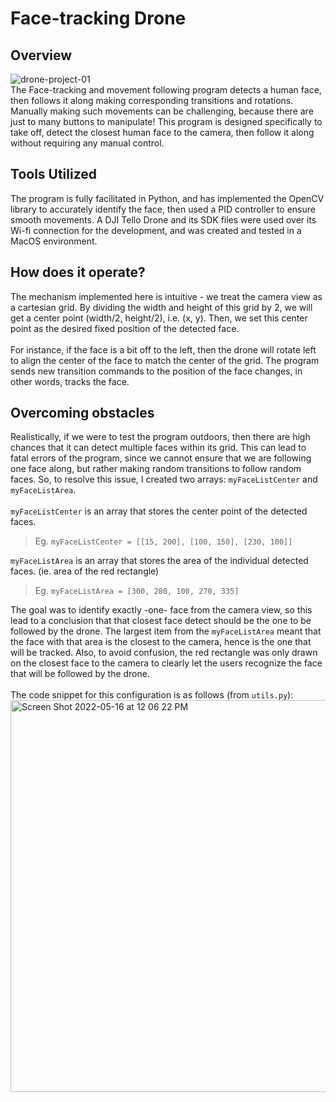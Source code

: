# Face-tracking Drone

## Overview
![drone-project-01](https://user-images.githubusercontent.com/55883282/168631360-93da1228-aef5-48d4-8404-b8f106daf534.png)
<br />
The Face-tracking and movement following program detects a human face, then follows it along making corresponding transitions and rotations. Manually making such movements can be challenging, because there are just to many buttons to manipulate! This program is designed specifically to take off, detect the closest human face to the camera, then follow it along without requiring any manual control. 

## Tools Utilized
The program is fully facilitated in Python, and has implemented the OpenCV library to accurately identify the face, then used a PID controller to ensure smooth movements. A DJI Tello Drone and its SDK files were used over its Wi-fi connection for the development, and was created and tested in a MacOS environment. 

## How does it operate?
The mechanism implemented here is intuitive - we treat the camera view as a cartesian grid. By dividing the width and height of this grid by 2, we will get a center point (width/2, height/2), i.e. (x, y). Then, we set this center point as the desired fixed position of the detected face. 
<br /><br />
For instance, if the face is a bit off to the left, then the drone will rotate left to align the center of the face to match the center of the grid. The program sends new transition commands to the position of the face changes, in other words, tracks the face.

## Overcoming obstacles
Realistically, if we were to test the program outdoors, then there are high chances that it can detect multiple faces within its grid. This can lead to fatal errors of the program, since we cannot ensure that we are following one face along, but rather making random transitions to follow random faces. So, to resolve this issue, I created two arrays: `myFaceListCenter` and `myFaceListArea`. 
<br /><br />
`myFaceListCenter` is an array that stores the center point of the detected faces.
> Eg. `myFaceListCenter = [[15, 200], [100, 150], [230, 100]]`

`myFaceListArea` is an array that stores the area of the individual detected faces. (ie. area of the red rectangle)
> Eg. `myFaceListArea = [300, 280, 100, 270, 335]`

The goal was to identify exactly -one- face from the camera view, so this lead to a conclusion that that closest face detect should be the one to be followed by the drone. The largest item from the `myFaceListArea` meant that the face with that area is the closest to the camera, hence is the one that will be tracked. Also, to avoid confusion, the red rectangle was only drawn on the closest face to the camera to clearly let the users recognize the face that will be followed by the drone. 
<br /><br />
The code snippet for this configuration is as follows (from `utils.py`):<br />
<img width="627" alt="Screen Shot 2022-05-16 at 12 06 22 PM" src="https://user-images.githubusercontent.com/55883282/168638639-4cbdb2e7-a5c6-430e-8c4c-95c6a032b9f3.png">








